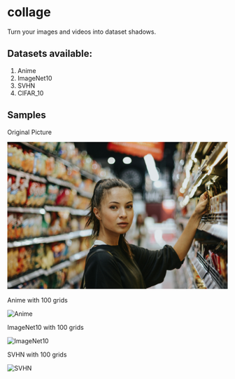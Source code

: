 # collage

Turn your images and videos into dataset shadows.

## Datasets available:

1. Anime
2. ImageNet10
3. SVHN
4. CIFAR_10

## Samples

Original Picture

![Sample image](sample/sample_pic.jpg)

Anime with 100 grids

![Anime](sample/images/girl_anime.png)

ImageNet10 with 100 grids

![ImageNet10](sample/images/girl_imnet.png)

SVHN with 100 grids

![SVHN](sample/images/girl_svhn.png)